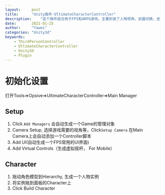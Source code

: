 ```yaml
---
layout:		post
title:		"Unity插件-UltimateCharacterController"
description:	"这个插件适合用于FPS和ARPG游戏，主要封装了人物视角，武器切换，坐骑，物体交互等常用功能"
date:		2021-01-25
author:		"Yawei"
categories: "Unity3d"
keywords:
	- ThirdPersonController
	- UltimateCharacterController
    - Unity3d
    - Plugin
---
```


# 初始化设置

打开Tools=>Opsive=>UltimateCharacterController=>Main Manager

## Setup

1. Click `Add Managers`
   会自动生成一个Game的管理对象
2. Camera Setup, 选择游戏需要的视角等，Click`Setup Camera`
   在Main Camera上会自动添加一个Controller脚本
3. Add UI(自动生成一个FPS常用的UI界面)
4. Add Virtual Controls（生成虚拟摇杆， For Mobile）


## Character

1. 拖动角色模型到Hierarchy, 生成一个人物实例
2. 将实例拖到面板的Character上
3. Click Build Character